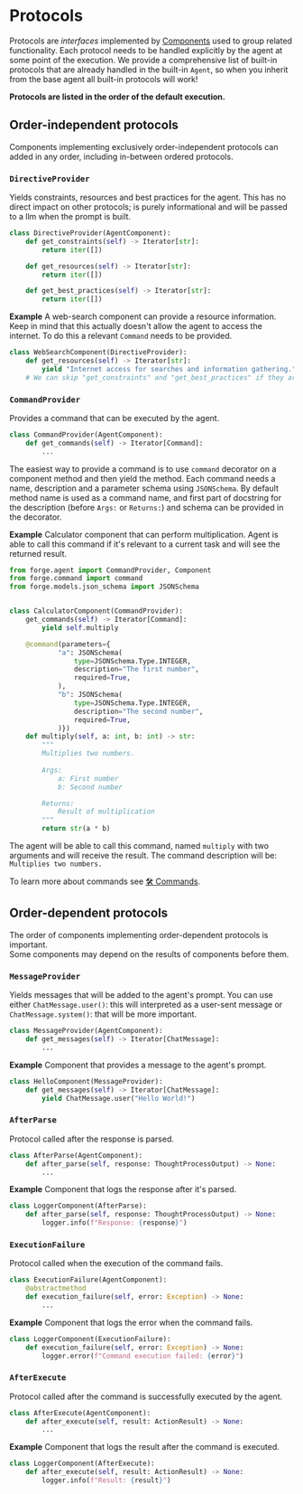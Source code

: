 # Protocols

Protocols are _interfaces_ implemented by [Components](components.md) used to group related functionality. Each protocol needs to be handled explicitly by the agent at some point of the execution. We provide a comprehensive list of built-in protocols that are already handled in the built-in `Agent`, so when you inherit from the base agent all built-in protocols will work!

**Protocols are listed in the order of the default execution.**

## Order-independent protocols

Components implementing exclusively order-independent protocols can added in any order, including in-between ordered protocols.

### `DirectiveProvider`

Yields constraints, resources and best practices for the agent. This has no direct impact on other protocols; is purely informational and will be passed to a llm when the prompt is built.

```py
class DirectiveProvider(AgentComponent):
    def get_constraints(self) -> Iterator[str]:
        return iter([])

    def get_resources(self) -> Iterator[str]:
        return iter([])

    def get_best_practices(self) -> Iterator[str]:
        return iter([])
```

**Example** A web-search component can provide a resource information. Keep in mind that this actually doesn't allow the agent to access the internet. To do this a relevant `Command` needs to be provided.

```py
class WebSearchComponent(DirectiveProvider):
    def get_resources(self) -> Iterator[str]:
        yield "Internet access for searches and information gathering."
    # We can skip "get_constraints" and "get_best_practices" if they aren't needed
```

### `CommandProvider`

Provides a command that can be executed by the agent.

```py
class CommandProvider(AgentComponent):
    def get_commands(self) -> Iterator[Command]:
        ...
```

The easiest way to provide a command is to use `command` decorator on a component method and then yield the method. Each command needs a name, description and a parameter schema using `JSONSchema`. By default method name is used as a command name, and first part of docstring for the description (before `Args:` or `Returns:`) and schema can be provided in the decorator.

**Example** Calculator component that can perform multiplication. Agent is able to call this command if it's relevant to a current task and will see the returned result.

```py
from forge.agent import CommandProvider, Component
from forge.command import command
from forge.models.json_schema import JSONSchema


class CalculatorComponent(CommandProvider):
    get_commands(self) -> Iterator[Command]:
        yield self.multiply

    @command(parameters={
            "a": JSONSchema(
                type=JSONSchema.Type.INTEGER,
                description="The first number",
                required=True,
            ),
            "b": JSONSchema(
                type=JSONSchema.Type.INTEGER,
                description="The second number",
                required=True,
            )})
    def multiply(self, a: int, b: int) -> str:
        """
        Multiplies two numbers.
        
        Args:
            a: First number
            b: Second number

        Returns:
            Result of multiplication
        """
        return str(a * b)
```

The agent will be able to call this command, named `multiply` with two arguments and will receive the result. The command description will be: `Multiplies two numbers.`

To learn more about commands see [🛠️ Commands](commands.md).

## Order-dependent protocols

The order of components implementing order-dependent protocols is important.\
Some components may depend on the results of components before them.

### `MessageProvider`

Yields messages that will be added to the agent's prompt. You can use either `ChatMessage.user()`: this will interpreted as a user-sent message or `ChatMessage.system()`: that will be more important.

```py
class MessageProvider(AgentComponent):
    def get_messages(self) -> Iterator[ChatMessage]:
        ...
```

**Example** Component that provides a message to the agent's prompt.

```py
class HelloComponent(MessageProvider):
    def get_messages(self) -> Iterator[ChatMessage]:
        yield ChatMessage.user("Hello World!")
```

### `AfterParse`

Protocol called after the response is parsed.

```py
class AfterParse(AgentComponent):
    def after_parse(self, response: ThoughtProcessOutput) -> None:
        ...
```

**Example** Component that logs the response after it's parsed.

```py
class LoggerComponent(AfterParse):
    def after_parse(self, response: ThoughtProcessOutput) -> None:
        logger.info(f"Response: {response}")
```

### `ExecutionFailure`

Protocol called when the execution of the command fails.

```py
class ExecutionFailure(AgentComponent):
    @abstractmethod
    def execution_failure(self, error: Exception) -> None:
        ...
```

**Example** Component that logs the error when the command fails.

```py
class LoggerComponent(ExecutionFailure):
    def execution_failure(self, error: Exception) -> None:
        logger.error(f"Command execution failed: {error}")
```

### `AfterExecute`

Protocol called after the command is successfully executed by the agent.

```py
class AfterExecute(AgentComponent):
    def after_execute(self, result: ActionResult) -> None:
        ...
```

**Example** Component that logs the result after the command is executed.

```py
class LoggerComponent(AfterExecute):
    def after_execute(self, result: ActionResult) -> None:
        logger.info(f"Result: {result}")
```
